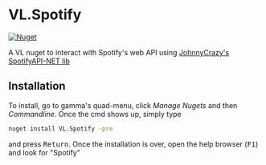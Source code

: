 # VL.Spotify

[![Nuget](https://img.shields.io/nuget/v/VL.Spotify?style=flat-square)](https://www.nuget.org/packages/VL.Spotify)

A VL nuget to interact with Spotify's web API using [JohnnyCrazy's SpotifyAPI-NET lib](https://johnnycrazy.github.io/SpotifyAPI-NET/) 

## Installation

To install, go to gamma's quad-menu, click _Manage Nugets_ and then _Commandline_. Once the cmd shows up, simply type

```cmd
nuget install VL.Spotify -pre
```

and press <kbd>Return</kbd>. Once the installation is over, open the help browser (<kbd>F1</kbd>) and look for "Spotify"
